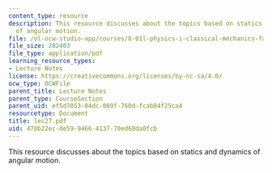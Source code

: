```yaml
---
content_type: resource
description: This resource discusses about the topics based on statics and dynamics
  of angular motion.
file: /ol-ocw-studio-app/courses/8-01l-physics-i-classical-mechanics-fall-2005/478b22ecde599466413770ed68da0fcb_lec27.pdf
file_size: 202403
file_type: application/pdf
learning_resource_types:
- Lecture Notes
license: https://creativecommons.org/licenses/by-nc-sa/4.0/
ocw_type: OCWFile
parent_title: Lecture Notes
parent_type: CourseSection
parent_uid: ef5d7853-04dc-089f-760d-fcab84f25ca4
resourcetype: Document
title: lec27.pdf
uid: 478b22ec-de59-9466-4137-70ed68da0fcb
---
```

This resource discusses about the topics based on statics and dynamics of angular motion.